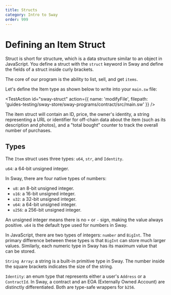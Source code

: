 ```yaml
---
title: Structs
category: Intro to Sway
order: 999
---
```



# Defining an Item Struct

Struct is short for structure, which is a data structure similar to an object in JavaScript. You define a struct with the `struct` keyword in Sway and define the fields of a struct inside curly brackets.

The core of our program is the ability to list, sell, and get `items`.

Let's define the Item type as shown below to write into your `main.sw` file:

<TestAction
id="sway-struct"
action={{
  name: 'modifyFile',
  filepath: 'guides-testing/sway-store/sway-programs/contract/src/main.sw'
}}
/>

<CodeImport
  file="../../examples/intro-to-sway/sway-store/sway-programs/contract/src/main.sw"
  comment="struct"
  commentType="//"
  lang="sway"
/>

The item struct will contain an ID, price, the owner's identity, a string representing a URL or identifier for off-chain data about the item (such as its description and photos), and a "total bought" counter to track the overall number of purchases.

## Types

The `Item` struct uses three types: `u64`, `str`, and `Identity`.

`u64`: a 64-bit unsigned integer.

In Sway, there are four native types of numbers:

- `u8`: an 8-bit unsigned integer.
- `u16`: a 16-bit unsigned integer.
- `u32`: a 32-bit unsigned integer.
- `u64`: a 64-bit unsigned integer.
- `u256`: a 256-bit unsigned integer.

An unsigned integer means there is no `+` or `-` sign, making the value always positive. `u64` is the default type used for numbers in Sway.

In JavaScript, there are two types of integers: `number` and `BigInt`. The primary difference between these types is that `BigInt` can store much larger values. Similarly, each numeric type in Sway has its maximum value that can be stored.

`String Array`: a string is a built-in primitive type in Sway. The number inside the square brackets indicates the size of the string.

`Identity`: an enum type that represents either a user's `Address` or a `ContractId`. In Sway, a contract and an EOA (Externally Owned Account) are distinctly differentiated. Both are type-safe wrappers for `b256`.
